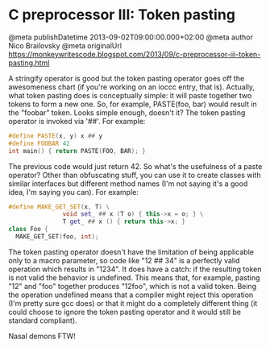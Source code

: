 # C preprocessor III: Token pasting

@meta publishDatetime 2013-09-02T09:00:00.000+02:00
@meta author Nico Brailovsky
@meta originalUrl https://monkeywritescode.blogspot.com/2013/09/c-preprocessor-iii-token-pasting.html

A stringify operator is good but the token pasting operator goes off the awesomeness chart (if you're working on an ioccc entry, that is). Actually, what token pasting does is conceptually simple: it will paste together two tokens to form a new one. So, for example, PASTE(foo, bar) would result in the "foobar" token. Looks simple enough, doesn't it? The token pasting operator is invoked via '##'. For example:

```c++
#define PASTE(x, y) x ## y
#define FOOBAR 42
int main() { return PASTE(FOO, BAR); }
```

The previous code would just return 42. So what's the usefulness of a paste operator? Other than obfuscating stuff, you can use it to create classes with similar interfaces but different method names (I'm not saying it's a good idea, I'm saying you can). For example:

```c++
#define MAKE_GET_SET(x, T) \
               void set_ ## x (T o) { this->x = o; } \
               T get_ ## x () { return this->x; }
class Foo {
  MAKE_GET_SET(foo, int);
```

The token pasting operator doesn't have the limitation of being applicable only to a macro parameter, so code like "12 ## 34" is a perfectly valid operation which results in "1234". It does have a catch: if the resulting token is not valid the behavior is undefined. This means that, for example, pasting "12" and "foo" together produces "12foo", which is not a valid token. Being the operation undefined means that a compiler might reject this operation (I'm pretty sure gcc does) or that it might do a completely different thing (it could choose to ignore the token pasting operator and it would still be standard compliant).

Nasal demons FTW!

